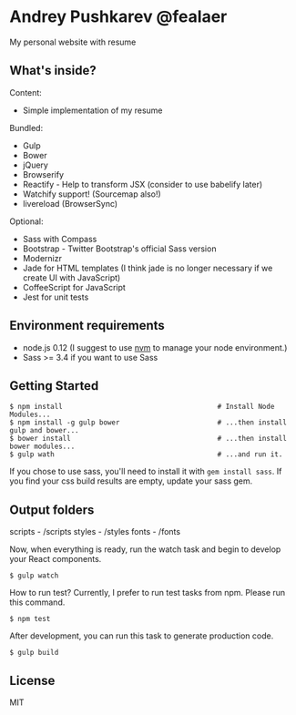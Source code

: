 # Andrey Pushkarev @fealaer
My personal website with resume


## What's inside?

Content:
* Simple implementation of my resume

Bundled:

* Gulp
* Bower
* jQuery
* Browserify
* Reactify - Help to transform JSX (consider to use babelify later)
* Watchify support! (Sourcemap also!)
* livereload (BrowserSync)

Optional:

* Sass with Compass
* Bootstrap - Twitter Bootstrap's official Sass version
* Modernizr
* Jade for HTML templates (I think jade is no longer necessary if we create UI with JavaScript)
* CoffeeScript for JavaScript
* Jest for unit tests

## Environment requirements

* node.js 0.12 (I suggest to use [nvm](https://github.com/creationix/nvm) to manage your node environment.)
* Sass >= 3.4 if you want to use Sass


## Getting Started

```
$ npm install                                      # Install Node Modules...
$ npm install -g gulp bower                        # ...then install gulp and bower...
$ bower install                                    # ...then install bower modules...
$ gulp wath                                        # ...and run it.
```

If you chose to use sass, you'll need to install it with `gem install sass`.
If you find your css build results are empty, update your sass gem.

## Output folders

scripts - /scripts
styles - /styles
fonts - /fonts


Now, when everything is ready, run the watch task and begin to develop your React components.

```
$ gulp watch
```

How to run test?
Currently, I prefer to run test tasks from npm. Please run this command.
```
$ npm test
```

After development, you can run this task to generate production code.
```
$ gulp build
```

## License

MIT
